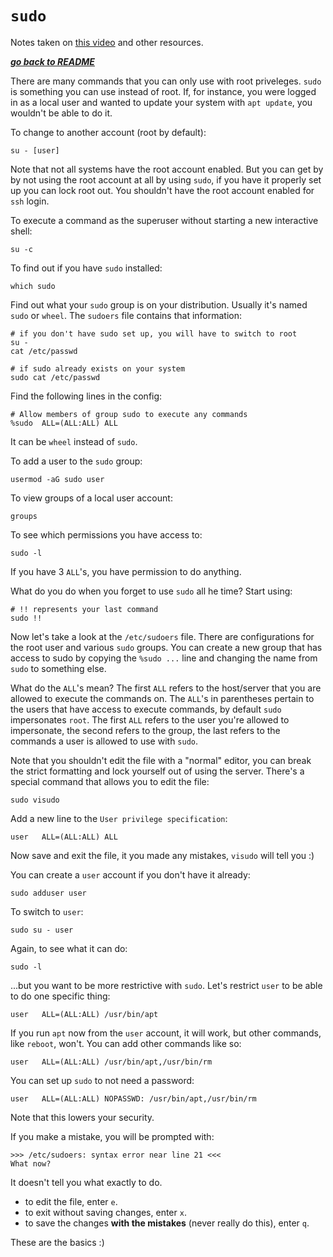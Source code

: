 # `sudo`

Notes taken on [this video](https://youtu.be/07JOqKOBRnU) and other resources.

[***go back to README***](/README.md)  

There are many commands that you can only use with root priveleges. `sudo` is
something you can use instead of root. If, for instance, you were logged in as a
local user and wanted to update your system with `apt update`, you wouldn't be
able to do it. 

To change to another account (root by default):

    su - [user]

Note that not all systems have the root account enabled. But you can get by by
not using the root account at all by using `sudo`, if you have it properly set
up you can lock root out. You shouldn't have the root account enabled for `ssh`
login.

To execute a command as the superuser without starting a new interactive shell:

    su -c 

To find out if you have `sudo` installed:

    which sudo

Find out what your `sudo` group is on your distribution. Usually it's named
`sudo` or `wheel`. The `sudoers` file contains that information:

    # if you don't have sudo set up, you will have to switch to root
    su -
    cat /etc/passwd

    # if sudo already exists on your system
    sudo cat /etc/passwd

Find the following lines in the config:

    # Allow members of group sudo to execute any commands
    %sudo  ALL=(ALL:ALL) ALL

It can be `wheel` instead of `sudo`.

To add a user to the `sudo` group:

    usermod -aG sudo user

To view groups of a local user account:

    groups

To see which permissions you have access to:

    sudo -l

If you have 3 `ALL`'s, you have permission to do anything.

What do you do when you forget to use `sudo` all he time? Start using:

    # !! represents your last command
    sudo !!

Now let's take a look at the `/etc/sudoers` file. There are configurations for
the root user and various `sudo` groups. You can create a new group that has
access to sudo by copying the `%sudo ...` line and changing the name from `sudo`
to something else.

What do the `ALL`'s mean? The first `ALL` refers to the host/server that you are
allowed to execute the commands on. The `ALL`'s in parentheses pertain to the
users that have access to execute commands, by default `sudo` impersonates
`root`. The first `ALL` refers to the user you're allowed to impersonate, the 
second refers to the group, the last refers to the commands a user is allowed to
use with `sudo`.

Note that you shouldn't edit the file with a "normal" editor, you can break the
strict formatting and lock yourself out of using the server. There's a special
command that allows you to edit the file:

    sudo visudo 

Add a new line to the `User privilege specification`:

    user   ALL=(ALL:ALL) ALL

Now save and exit the file, it you made any mistakes, `visudo` will tell you :)

You can create a `user` account if you don't have it already:

    sudo adduser user

To switch to `user`:

    sudo su - user

Again, to see what it can do:

    sudo -l

...but you want to be more restrictive with `sudo`. Let's restrict `user` to be
able to do one specific thing:

    user   ALL=(ALL:ALL) /usr/bin/apt

If you run `apt` now from the `user` account, it will work, but other commands,
like `reboot`, won't. You can add other commands like so:

    user   ALL=(ALL:ALL) /usr/bin/apt,/usr/bin/rm

You can set up `sudo` to not need a password:

    user   ALL=(ALL:ALL) NOPASSWD: /usr/bin/apt,/usr/bin/rm

Note that this lowers your security. 

If you make a mistake, you will be prompted with:

    >>> /etc/sudoers: syntax error near line 21 <<<
    What now?

It doesn't tell you what exactly to do. 

- to edit the file, enter `e`. 
- to exit without saving changes, enter `x`.
- to save the changes **with the mistakes** (never really do this), enter `q`.

These are the basics :)
